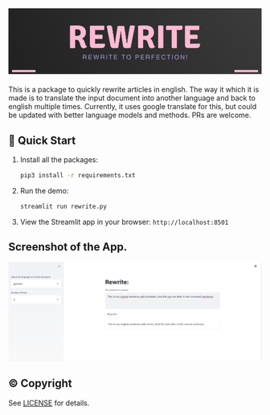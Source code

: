 ![reWrite Logo](/logo.png)
--------------------------


This is a package to quickly rewrite articles in english. The way it which it is made is to translate the input
document into another language and back to english multiple times. Currently, it uses google translate for this, but 
could be updated with better language models and methods. PRs are welcome.

## 🚀 Quick Start

1. Install all the packages:
    ```bash
    pip3 install -r requirements.txt
    ```
2. Run the demo:
    ```bash
    streamlit run rewrite.py
    ```
3. View the Streamlit app in your browser: `http://localhost:8501`


Screenshot of the App.
----------------------
![Alt text](/reWrite.png?raw=true "The screenshot of the reWrite App.")



## © Copyright

See [LICENSE](LICENSE) for details.
